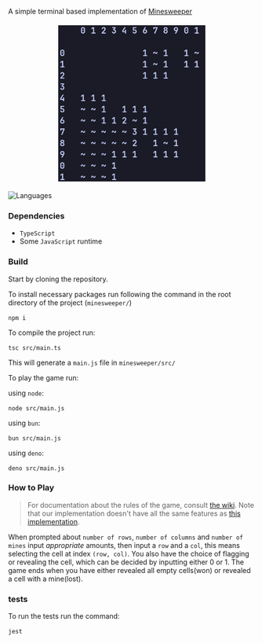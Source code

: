 A simple terminal based implementation of [Minesweeper](https://minesweeper.online/)

<img src="./Misc/minesweeper_showcase.png" alt="Minesweeper showcase" width="300" style="display:block; margin-left:auto; margin-right:auto; margin-top: 20px; margin-bottom: 20px;"/>

![Languages](https://img.shields.io/github/languages/top/kodi1046/minesweeper.svg)


### Dependencies
- `TypeScript`
- Some `JavaScript` runtime
### Build
Start by cloning the repository.

To install necessary packages run following the command in the root directory of the project (`minesweeper/`)
```
npm i
```

To compile the project run:
```
tsc src/main.ts
```
This will generate a `main.js` file in `minesweeper/src/`

To play the game run:

using `node`:
```
node src/main.js
```

using `bun`:
```
bun src/main.js
```

using `deno`:
```
deno src/main.js
```

### How to Play
>For documentation about the rules of the game, consult [the wiki](https://minesweeper.online/). Note that our implementation doesn't have all the same features as [this implementation](https://minesweeperonline.com/#).

When prompted about `number of rows`, `number of columns` and `number of mines` input *appropriate* amounts, then input a `row` and a `col`, this means selecting the cell at index `(row, col)`. You also have the choice of flagging or revealing the cell, which can be decided by inputting either 0 or 1. The game ends when you have either revealed all empty cells(won) or revealed a cell with a mine(lost).

### tests
To run the tests run the command:
```
jest
```




